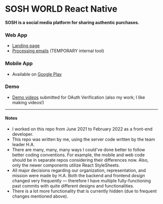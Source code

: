 # SOSH WORLD React Native
**SOSH is a social media platform for sharing authentic purchases.**

### Web App

- [Landing page](https://www.soshworld.com)
- [Processing emails](https://www.soshworld.com/tools) (TEMPORARY internal tool)

### Mobile App

- Available on [Google Play](https://play.google.com/store/apps/details?id=com.soshworld)

### Demo

- [Demo videos](https://www.dropbox.com/sh/ybqu8we3q8lp94p/AAA4EXX97__j3yaNqxu8JfVsa?dl=0) submitted for OAuth Verification (also my work; I like making videos!)


-----


#### Notes
- I worked on this repo from June 2021 to February 2022 as a front-end developer.
- This repo was written by me, using the server code written by the team leader H.A.
- There are many, many, many ways I could've done better to follow better coding conventions. For example, the mobile and web code should be in separate repos considering their differences now. Also, only the newer components utilize React StyleSheets.
- All major decisions regarding our organization, representation, and mission were made by H.A. Both the backend and frontend _design_ changed very frequently — therefore I have multiple fully-functioning past commits with quite different designs and functionalities.
- There is a lot more functionality that is currently hidden (due to frequent changes mentioned above).
